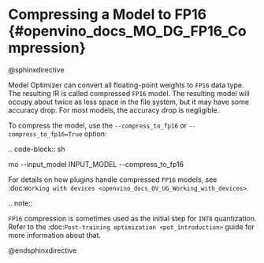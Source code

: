 # Compressing a Model to FP16 {#openvino_docs_MO_DG_FP16_Compression}

@sphinxdirective

Model Optimizer can convert all floating-point weights to ``FP16`` data type. 
The resulting IR is called compressed ``FP16`` model. The resulting model will occupy 
about twice as less space in the file system, but it may have some accuracy drop. 
For most models, the accuracy drop is negligible.

To compress the model, use the `--compress_to_fp16` or `--compress_to_fp16=True` option:

.. code-block:: sh

   mo --input_model INPUT_MODEL --compress_to_fp16


For details on how plugins handle compressed ``FP16`` models, see 
:doc:`Working with devices <openvino_docs_OV_UG_Working_with_devices>`.

.. note::

   ``FP16`` compression is sometimes used as the initial step for ``INT8`` quantization. 
   Refer to the :doc:`Post-training optimization <pot_introduction>` guide for more 
   information about that.


@endsphinxdirective

